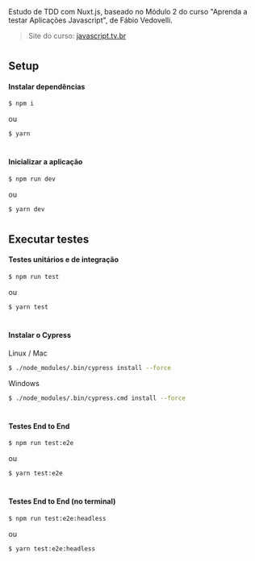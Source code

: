 Estudo de TDD com Nuxt.js, baseado no Módulo 2 do curso "Aprenda a testar Aplicações Javascript", de Fábio Vedovelli.

> Site do curso: [javascript.tv.br](https://javascript.tv.br)

#
## Setup

#### Instalar dependências
```bash
$ npm i
```
ou
```bash
$ yarn
```
#
#### Inicializar a aplicação
```bash
$ npm run dev
```
ou
```bash
$ yarn dev
```

#
## Executar testes

#### Testes unitários e de integração
```bash
$ npm run test
```
ou
```bash
$ yarn test
```
#
#### Instalar o Cypress
Linux / Mac
```bash
$ ./node_modules/.bin/cypress install --force
```
Windows
```bash
$ ./node_modules/.bin/cypress.cmd install --force
```
#
#### Testes End to End
```bash
$ npm run test:e2e
```
ou
```bash
$ yarn test:e2e
```
#
#### Testes End to End (no terminal)
```bash
$ npm run test:e2e:headless
```
ou
```bash
$ yarn test:e2e:headless
```
